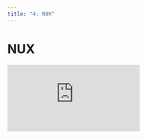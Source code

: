 ```yaml
---
title: "4: NUX"
---
```


# NUX

<div class='embed-container'><iframe src='https://player.vimeo.com/video/206256014' frameborder='0' webkitAllowFullScreen mozallowfullscreen allowFullScreen></iframe></div>